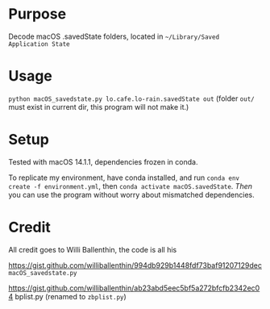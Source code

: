 # Purpose
Decode macOS .savedState folders, located in `~/Library/Saved Application State`
# Usage
`python macOS_savedstate.py lo.cafe.lo-rain.savedState out` (folder `out/` must exist in current dir, this program will not make it.)

# Setup
Tested with macOS 14.1.1, dependencies frozen in conda.

To replicate my environment, have conda installed, and run `conda env create -f environment.yml`, then `conda activate macOS.savedState`. *Then* you can use the program without worry about mismatched dependencies.


# Credit

All credit goes to Willi Ballenthin, the code is all his

https://gist.github.com/williballenthin/994db929b1448fdf73baf91207129dec `macOS_savedstate.py`

https://gist.github.com/williballenthin/ab23abd5eec5bf5a272bfcfb2342ec04 bplist.py (renamed to `zbplist.py`)

